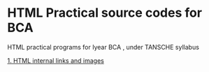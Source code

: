 # HTML Practical source codes for BCA
HTML practical programs for Iyear BCA , under TANSCHE syllabus

[1. HTML internal links and images](https://github.com/RM-SPKC/HTML-internal-links-and-images)
